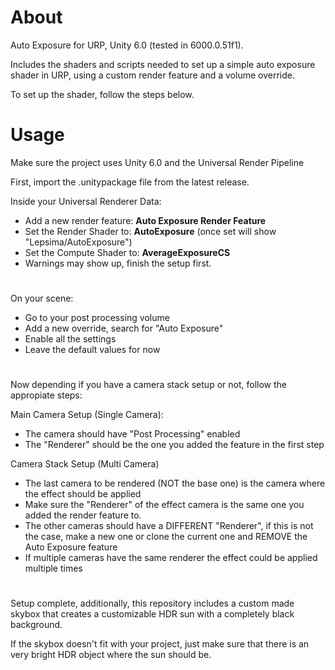 # About
Auto Exposure for URP, Unity 6.0 (tested in 6000.0.51f1).

Includes the shaders and scripts needed to set up a simple auto exposure shader in URP, using a custom render feature and a volume override.

To set up the shader, follow the steps below.

# Usage
Make sure the project uses Unity 6.0 and the Universal Render Pipeline

First, import the .unitypackage file from the latest release.

Inside your Universal Renderer Data:
- Add a new render feature: **Auto Exposure Render Feature**
- Set the Render Shader to: **AutoExposure** (once set will show "Lepsima/AutoExposure")
- Set the Compute Shader to: **AverageExposureCS**
- Warnings may show up, finish the setup first.

#

On your scene:
- Go to your post processing volume
- Add a new override, search for "Auto Exposure"
- Enable all the settings
- Leave the default values for now

#

Now depending if you have a camera stack setup or not, follow the appropiate steps:

Main Camera Setup (Single Camera):
- The camera should have "Post Processing" enabled
- The "Renderer" should be the one you added the feature in the first step


Camera Stack Setup (Multi Camera)
- The last camera to be rendered (NOT the base one) is the camera where the effect should be applied
- Make sure the "Renderer" of the effect camera is the same one you added the render feature to.
- The other cameras should have a DIFFERENT "Renderer", if this is not the case, make a new one or clone the current one and REMOVE the Auto Exposure feature
- If multiple cameras have the same renderer the effect could be applied multiple times

#

Setup complete, additionally, this repository includes a custom made skybox that creates a customizable HDR sun with a completely black background.

If the skybox doesn't fit with your project, just make sure that there is an very bright HDR object where the sun should be.
